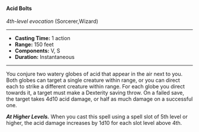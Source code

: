 #### Acid Bolts
*4th-level evocation* (Sorcerer,Wizard)
___
- **Casting Time:** 1 action
- **Range:** 150 feet
- **Components:** V, S
- **Duration:** Instantaneous
---
You conjure two watery globes of acid that appear in the air next to you. Both globes can target a single creature within range, or you can direct each to strike a different creature within range. For each globe you direct towards it, a target must make a Dexterity saving throw. On a failed save, the target takes 4d10 acid damage, or half as much damage on a successful one.

***At Higher Levels.*** When you cast this spell using
a spell slot of 5th level or higher, the acid damage
increases by 1d10 for each slot level above 4th.
